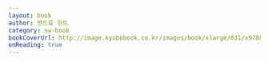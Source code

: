```yaml
---
layout: book
author: 앤드류 헌트
category: sw-book
bookCoverUrl: http://image.kyobobook.co.kr/images/book/xlarge/031/x9788966261031.jpg
onReading: true
---
```

